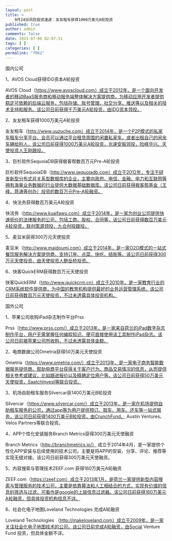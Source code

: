 ```yaml
---
layout: post
title: >
    9月24日风险投资速递：友友租车获得1000万美元A轮投资
published: true
author: admin
comments: false
date: 2015-07-08 02:07:51
tags: [ ]
categories: [ ]
permalink: "7961"
---
```



国内公司

1、AVOS Cloud获得IDG资本A轮投资

AVOS Cloud（https://www.avoscloud.com）成立于2012年，是一个面向开发者的移动BaaS服务商和移动服务端整体解决方案提供商，为移动应用开发者提供稳定可依赖的后端云服务，包括存储、账号管理、社交分享、推送等以及相关的技术支持和服务。该公司日前获得千万美元A轮投资，由IDG资本领投。

2、友友租车获得1000万美元A轮投资

友友租车（http://www.uuzuche.com）成立于2014年，是一个P2P模式的私家车租车分享平台，会员可以通过平台租赁周围的闲置私家车，或者出租自己的闲余车辆给别人，该公司日前获得1000万美元A轮投资，光速安振领投，险峰华兴、天使投资人王刚跟投。

3、巨杉软件SequoiaDB获得极客帮数百万元Pre-A轮投资

巨杉软件SequoiaDB（http://www.sequoiadb.com）成立于2012年，专注于研发新型分布式非关系型数据库的企业，主要向政府、电信、金融、电力和互联网等拥有海量业务数据的行业提供大数据基础数据库。该公司日前获得极客帮基金（王峰、蒋涛等创办）投资的数百万元Pre-A轮融资。

4、快法务获得数百万美元A轮投资

快法务（http://www.kuaifawu.com）成立于2014年，是一家为创业公司提供快速低价的法律服务的公司，包括工商、股权、合同等，该公司日前获得数百万美元A轮投资，联创策源领投、九合创投跟投。

5、麦豆米获得300万元天使投资

麦豆米（http://www.maidoumi.com）成立于2014年，是一家O2O模式的一站式餐饮服务解决方案提供商，支持订座、点菜、快吃、结账等。该公司日前获得300万元天使投资，由天使投资人鲍岳桥投资。

6、快客QuickERM获得数百万元天使投资

快客QuickERM（http://www.quickcrm.cn）成立于2010年，是一家教育行业的CRM系统软件提供商，为中国的教育机构提供最好的业务运营管理系统。该公司日前获得数百万元天使投资，不过未透露具体投资机构。

国外公司

1、苹果公司收购iPad杂志制作平台Prss

Prss（http://www.prss.com/）成立于2013年，是一家来自荷兰的iPad数字杂志制作平台，用户无需掌握任何编程知识、便可直接使用该工具制作iPad杂志。该公司日前被苹果公司所收购，不过未透露具体金额。

2、电商数据公司Ometria获得50万美元天使投资

Ometria（https://www.ometria.com/）成立于2013年，是一家电子商务智能数据服务提供商，帮助电商平台获得关于客户行为、商品交易情况的信息，从而提供相关参考或建议，比如跟进报价以及精确定位用户等。该公司日前获得50万美元天使投资，SaatchInvest等联合投资。

3、机场自助租车服务Silvercar获1400万美元B轮投资

Silvercar（https://www.silvercar.com/）成立于2013年，是一家在机场提供自助租车服务的公司，通过app等为用户提供预订、取车、用车、还车等一站式服务，该公司日前获得1400万美元B轮投资，由CrunchFund、 Austin Ventures、 Velos Partners等联合投资。

4、APP个性化安装服务Branch Metrics获得300万美元天使融资

Branch Metrics（http://branchmetrics.io/） 成立于2014年4月，是一家提供个性化APP安装与后续使用的技术公司，主要是将APP的安装、分享、评论、推荐等实现无缝对接。该公司日前获得300万美元天使融资。

5、内容搜索与管理技术ZEEF.com 获得160万美元A轮融资

ZEEF.com（https://zeef.com）成立于2013年1月，是荷兰一家提供新型内容搜索与管理服务的技术公司，主要是依靠算法和人工相结合的方式，实现有价值的信息的筛选与过滤，可看作是google的上层信息过滤器。该公司日前获得160万美元A轮融资，但具体投资机构信息不详。

6、社会化电子地图Loveland Technologies 完成A轮融资

Loveland Technologies （http://makeloveland.com）成立于2009年，是一家关注社会化电子地图技术的公司。该公司日前完成A轮融资，由Social Venture Fund 投资，但具体金额不详。